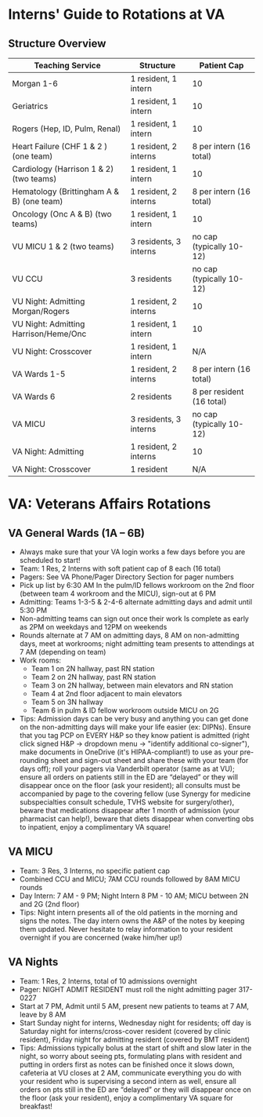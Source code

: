 # Interns' Guide to Rotations at VA

## Structure Overview

| Teaching Service                          | Structure              | Patient Cap               |
|-------------------------------------------|------------------------|---------------------------|
| Morgan 1-6                                | 1 resident, 1 intern   | 10                        |
| Geriatrics                                | 1 resident, 1 intern   | 10                        |
| Rogers (Hep, ID, Pulm, Renal)             | 1 resident, 1 intern   | 10                        |
| Heart Failure (CHF 1 & 2 ) (one team)     | 1 resident, 2 interns  | 8 per intern (16 total)   |
| Cardiology (Harrison 1 & 2) (two teams)   | 1 resident, 1 intern   | 10                        |
| Hematology (Brittingham A & B) (one team) | 1 resident, 2 interns  | 8 per intern (16 total)   |
| Oncology (Onc A & B)  (two teams)         | 1 resident, 1 intern   | 10                        |
| VU MICU 1 & 2   (two teams)               | 3 residents, 3 interns | no cap (typically 10-12)  |
| VU CCU                                    | 3 residents | no cap (typically 10-12)  |
| VU Night: Admitting Morgan/Rogers         | 1 resident, 2 interns  | 10                        |
| VU Night: Admitting Harrison/Heme/Onc     | 1 resident, 1 intern   | 10                        |
| VU Night: Crosscover                      | 1 resident, 1 intern   | N/A                       |
| VA Wards 1-5                              | 1 resident, 2 interns  | 8 per intern (16 total)   |
| VA Wards 6                                | 2 residents            | 8 per resident (16 total) |
| VA MICU                                   | 3 residents, 3 interns | no cap (typically 10-12)  |
| VA Night: Admitting                       | 1 resident, 2 interns  | 10                        |
| VA Night: Crosscover                      | 1 resident             | N/A                       |

# VA: Veterans Affairs Rotations

## VA General Wards (1A – 6B)

- Always make sure that your VA login works a few days before you are
    scheduled to start!
- Team: 1 Res, 2 Interns with soft patient cap of 8 each (16 total)
- Pagers: See VA Phone/Pager Directory Section for pager numbers
- Pick up list by 6:30 AM In the pulm/ID fellows workroom on the 2nd
    floor (between team 4 workroom and the MICU), sign-out at 6 PM
- Admitting: Teams 1-3-5 & 2-4-6 alternate admitting days and admit
    until 5:30 PM
- Non-admitting teams can sign out once their work Is complete as
    early as 2PM on weekdays and 12PM on weekends
- Rounds alternate at 7 AM on admitting days, 8 AM on non-admitting
    days, meet at workrooms; night admitting team presents to attendings
    at 7 AM (depending on team)
- Work rooms:
    - Team 1 on 2N hallway, past RN station
    - Team 2 on 2N hallway, past RN station
    - Team 3 on 2N hallway, between main elevators and RN station
    - Team 4 at 2nd floor adjacent to main elevators
    - Team 5 on 3N hallway
    - Team 6 in pulm & ID fellow workroom outside MICU on 2G
- Tips: Admission days can be very busy and anything you can get done
    on the non-admitting days will make your life easier (ex: DIPNs).
    Ensure that you tag PCP on EVERY H&P so they know patient is
    admitted (right click signed H&P -\> dropdown menu -\> "identify
    additional co-signer"), make documents in OneDrive (it's
    HIPAA-compliant!) to use as your pre-rounding sheet and sign-out
    sheet and share these with your team (for days off); roll your
    pagers via Vanderbilt operator (same as at VU); ensure all orders on
    patients still in the ED are “delayed” or they will disappear once
    on the floor (ask your resident); all consults must be accompanied
    by page to the covering fellow (use Synergy for medicine
    subspecialties consult schedule, TVHS website for surgery/other),
    beware that medications disappear after 1 month of admission (your
    pharmacist can help!), beware that diets disappear when converting
    obs to inpatient, enjoy a complimentary VA square!

## VA MICU

- Team: 3 Res, 3 Interns, no specific patient cap
- Combined CCU and MICU; 7AM CCU rounds followed by 8AM MICU rounds
- Day Intern: 7 AM - 9 PM; Night Intern 8 PM - 10 AM; MICU between 2N
    and 2G (2nd floor)
- Tips: Night intern presents all of the old patients in the morning
    and signs the notes. The day intern owns the A&P of the notes by
    keeping them updated. Never hesitate to relay information to your
    resident overnight if you are concerned (wake him/her up!)

## VA Nights

- Team: 1 Res, 2 Interns, total of 10 admissions overnight
- Pager: NIGHT ADMIT RESIDENT must roll the night admitting pager
    317-0227
- Start at 7 PM, Admit until 5 AM, present new patients to teams at 7
    AM, leave by 8 AM
- Start Sunday night for interns, Wednesday night for residents; off
    day is Saturday night for interns/cross-cover resident (covered by
    clinic resident), Friday night for admitting resident (covered by
    BMT resident)
- Tips: Admissions typically bolus at the start of shift and slow
    later in the night, so worry about seeing pts, formulating plans
    with resident and putting in orders first as notes can be finished
    once it slows down, cafeteria at VU closes at 2 AM, communicate
    everything you do with your resident who is supervising a second
    intern as well, ensure all orders on pts still in the ED are
    “delayed” or they will disappear once on the floor (ask your
    resident), enjoy a complimentary VA square for breakfast!
